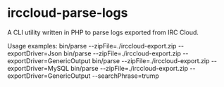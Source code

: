 # irccloud-parse-logs
A CLI utility written in PHP to parse logs exported from IRC Cloud.

Usage examples:
bin/parse --zipFile=./irccloud-export.zip --exportDriver=Json
bin/parse --zipFile=./irccloud-export.zip --exportDriver=GenericOutput
bin/parse --zipFile=./irccloud-export.zip --exportDriver=MySQL
bin/parse --zipFile=./irccloud-export.zip --exportDriver=GenericOutput --searchPhrase=trump

